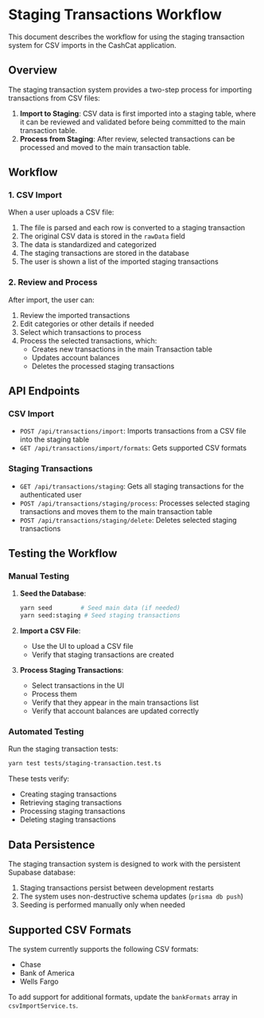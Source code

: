 # Staging Transactions Workflow

This document describes the workflow for using the staging transaction system for CSV imports in the CashCat application.

## Overview

The staging transaction system provides a two-step process for importing transactions from CSV files:

1. **Import to Staging**: CSV data is first imported into a staging table, where it can be reviewed and validated before being committed to the main transaction table.
2. **Process from Staging**: After review, selected transactions can be processed and moved to the main transaction table.

## Workflow

### 1. CSV Import

When a user uploads a CSV file:

1. The file is parsed and each row is converted to a staging transaction
2. The original CSV data is stored in the `rawData` field
3. The data is standardized and categorized
4. The staging transactions are stored in the database
5. The user is shown a list of the imported staging transactions

### 2. Review and Process

After import, the user can:

1. Review the imported transactions
2. Edit categories or other details if needed
3. Select which transactions to process
4. Process the selected transactions, which:
   - Creates new transactions in the main Transaction table
   - Updates account balances
   - Deletes the processed staging transactions

## API Endpoints

### CSV Import

- `POST /api/transactions/import`: Imports transactions from a CSV file into the staging table
- `GET /api/transactions/import/formats`: Gets supported CSV formats

### Staging Transactions

- `GET /api/transactions/staging`: Gets all staging transactions for the authenticated user
- `POST /api/transactions/staging/process`: Processes selected staging transactions and moves them to the main transaction table
- `POST /api/transactions/staging/delete`: Deletes selected staging transactions

## Testing the Workflow

### Manual Testing

1. **Seed the Database**:
   ```bash
   yarn seed        # Seed main data (if needed)
   yarn seed:staging # Seed staging transactions
   ```

2. **Import a CSV File**:
   - Use the UI to upload a CSV file
   - Verify that staging transactions are created

3. **Process Staging Transactions**:
   - Select transactions in the UI
   - Process them
   - Verify that they appear in the main transactions list
   - Verify that account balances are updated correctly

### Automated Testing

Run the staging transaction tests:

```bash
yarn test tests/staging-transaction.test.ts
```

These tests verify:
- Creating staging transactions
- Retrieving staging transactions
- Processing staging transactions
- Deleting staging transactions

## Data Persistence

The staging transaction system is designed to work with the persistent Supabase database:

1. Staging transactions persist between development restarts
2. The system uses non-destructive schema updates (`prisma db push`)
3. Seeding is performed manually only when needed

## Supported CSV Formats

The system currently supports the following CSV formats:

- Chase
- Bank of America
- Wells Fargo

To add support for additional formats, update the `bankFormats` array in `csvImportService.ts`. 